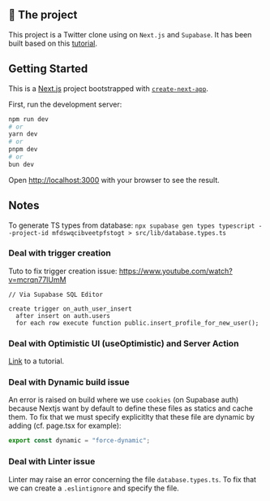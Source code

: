 ## 🐥 The project

This project is a Twitter clone using on `Next.js` and `Supabase`.
It has been built based on this [tutorial](https://egghead.io/courses/build-a-twitter-clone-with-the-next-js-app-router-and-supabase-19bebadb).

## Getting Started

This is a [Next.js](https://nextjs.org/) project bootstrapped with [`create-next-app`](https://github.com/vercel/next.js/tree/canary/packages/create-next-app).


First, run the development server:

```bash
npm run dev
# or
yarn dev
# or
pnpm dev
# or
bun dev
```

Open [http://localhost:3000](http://localhost:3000) with your browser to see the result.


## Notes

To generate TS types from database: `npx supabase gen types typescript --project-id mfdswqcibveetpfstogt > src/lib/database.types.ts`

### Deal with trigger creation

Tuto to fix trigger creation issue: https://www.youtube.com/watch?v=mcrqn77lUmM

```pgsql
// Via Supabase SQL Editor

create trigger on_auth_user_insert
  after insert on auth.users
  for each row execute function public.insert_profile_for_new_user();
```

### Deal with Optimistic UI (useOptimistic) and Server Action

[Link](https://www.youtube.com/watch?v=PPOw-sDeoNw) to a tutorial.

### Deal with Dynamic build issue

An error is raised on build where we use `cookies` (on Supabase auth) because Nextjs want by default to define these files as statics and cache them.
To fix that we must specify explicitlty that these file are dynamic by adding (cf. page.tsx for example):
```js
export const dynamic = "force-dynamic";
```

### Deal with Linter issue

Linter may raise an error concerning the file `database.types.ts`. To fix that we can create a `.eslintignore` and specify the file.